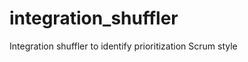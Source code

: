 integration_shuffler
====================

Integration shuffler to identify prioritization Scrum style
